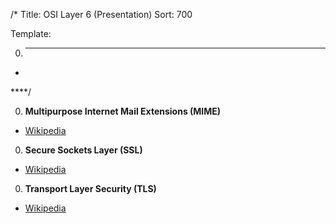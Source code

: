 /*
Title: OSI Layer 6 (Presentation)
Sort: 700

Template:

0. ****

* []()

****/

0. **Multipurpose Internet Mail Extensions (MIME)**

  * [Wikipedia](https://en.wikipedia.org/wiki/MIME)

0. **Secure Sockets Layer (SSL)**

  * [Wikipedia](https://en.wikipedia.org/wiki/Transport_Layer_Security)

0. **Transport Layer Security (TLS)**

  * [Wikipedia](https://en.wikipedia.org/wiki/Transport_Layer_Security)
